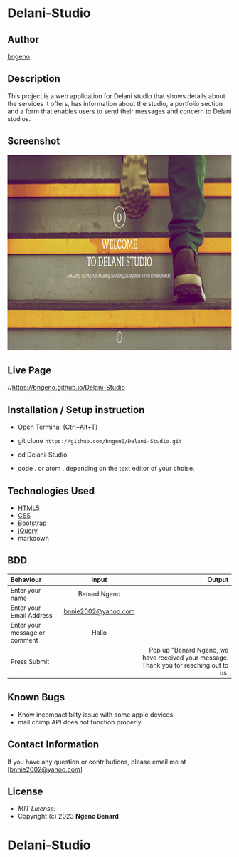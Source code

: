 # Delani-Studio

## Author

[bngeno](https://github.com/bngeno)

## Description

This project is a web application for Delani studio that shows details about the services it offers, has information about the studio, a portfolio section and a form that enables users to send their messages and concern to Delani studios. 

## Screenshot
<img src="https://raw.githubusercontent.com/bngeno/Delani-Studio/master/images/delanihome.png" width="900px" height="440px">

## Live Page 
//https://bngeno.github.io/Delani-Studio 


## Installation / Setup instruction
* Open Terminal {Ctrl+Alt+T}

* git clone ```https://github.com/bngen0/Delani-Studio.git```

* cd Delani-Studio

* code . or atom . depending on the text editor of your choise.

## Technologies Used

* [HTML5](https://github.com/topics/html5)
* [CSS](https://github.com/topics/css3)
* [Bootstrap](https://github.com/topics/bootstrap)
* [jQuery](https://github.com/topics/javascript)
* markdown


## BDD
| Behaviour      | Input        | Output       |
| :------------- | :----------: | -----------: |
|  Enter your name  |   Benard Ngeno |     |
| Enter your Email Address  | bnnie2002@yahoo.com|   |
| Enter your message or comment   |  Hallo     |     |
| Press Submit|     |Pop up "Benard Ngeno, we have received your message. Thank you for reaching out to us.|

## Known Bugs
* Know incompactibilty issue with some apple devices. 
* mail chimp API does not function properly.

## Contact Information 

If you have any question or contributions, please email me at [bnnie2002@yahoo.com]

## License
* *MIT License:*
* Copyright (c) 2023 **Ngeno Benard**
# Delani-Studio
